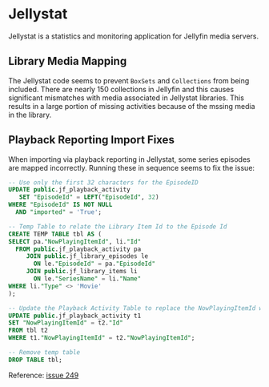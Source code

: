 # Jellystat

Jellystat is a statistics and monitoring application for Jellyfin media servers.

## Library Media Mapping

The Jellystat code seems to prevent `BoxSets` and `Collections` from being included. There are nearly 150 collections in Jellyfin and this causes significant mismatches with media associated in Jellystat libraries. This results in a large portion of missing activities because of the mssing media in the library.

## Playback Reporting Import Fixes

When importing via playback reporting in Jellystat, some series episodes are mapped incorrectly. Running these in sequence seems to fix the issue:

```sql
-- Use only the first 32 characters for the EpisodeID
UPDATE public.jf_playback_activity
   SET "EpisodeId" = LEFT("EpisodeId", 32)
WHERE "EpisodeId" IS NOT NULL
  AND "imported" = 'True';
```

```sql
-- Temp Table to relate the Library Item Id to the Episode Id
CREATE TEMP TABLE tbl AS (
SELECT pa."NowPlayingItemId", li."Id"
  FROM public.jf_playback_activity pa
     JOIN public.jf_library_episodes le
       ON le."EpisodeId" = pa."EpisodeId"
     JOIN public.jf_library_items li
       ON le."SeriesName" = li."Name"
WHERE li."Type" <> 'Movie'
);
```

```sql
-- Update the Playback Activity Table to replace the NowPlayingItemId with the LibraryItem Id
UPDATE public.jf_playback_activity t1
SET "NowPlayingItemId" = t2."Id"
FROM tbl t2
WHERE t1."NowPlayingItemId" = t2."NowPlayingItemId";
```

```sql
-- Remove temp table
DROP TABLE tbl;
```

Reference: [issue 249](https://github.com/CyferShepard/Jellystat/issues/249)
